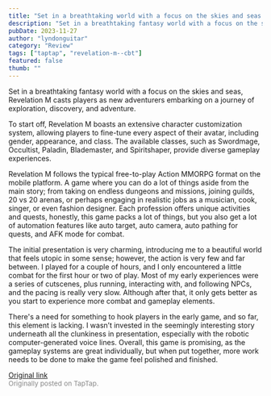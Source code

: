 ```yaml
---
title: "Set in a breathtaking world with a focus on the skies and seas | CBT Impressions - Revelation M"
description: "Set in a breathtaking fantasy world with a focus on the skies and seas, Revelation M casts players as new adventurers embarking on a journey of exploration, discovery, and adventure."
pubDate: 2023-11-27
author: "lyndonguitar"
category: "Review"
tags: ["taptap", "revelation-m--cbt"]
featured: false
thumb: ""
---
```


Set in a breathtaking fantasy world with a focus on the skies and seas, Revelation M casts players as new adventurers embarking on a journey of exploration, discovery, and adventure.

To start off, Revelation M boasts an extensive character customization system, allowing players to fine-tune every aspect of their avatar, including gender, appearance, and class. The available classes, such as Swordmage, Occultist, Paladin, Blademaster, and Spiritshaper, provide diverse gameplay experiences.

Revelation M follows the typical free-to-play Action MMORPG format on the mobile platform. A game where you can do a lot of things aside from the main story; from taking on endless dungeons and missions, joining guilds, 20 vs 20 arenas, or perhaps engaging in realistic jobs as a musician, cook, singer, or even fashion designer. Each profession offers unique activities and quests, honestly, this game packs a lot of things, but you also get a lot of automation features like auto target, auto camera, auto pathing for quests, and AFK mode for combat.

The initial presentation is very charming, introducing me to a beautiful world that feels utopic in some sense; however, the action is very few and far between. I played for a couple of hours, and I only encountered a little combat for the first hour or two of play. Most of my early experiences were a series of cutscenes, plus running, interacting with, and following NPCs, and the pacing is really very slow.  Although after that, it only gets better as you start to experience more combat and gameplay elements.

There's a need for something to hook players in the early game, and so far, this element is lacking. I wasn’t invested in the seemingly interesting story underneath all the clunkiness in presentation, especially with the robotic computer-generated voice lines. Overall, this game is promising, as the gameplay systems are great individually, but when put together, more work needs to be done to make the game feel polished and finished.

[Original link](https://www.taptap.io/post/6599493)<br><span style="font-size: 0.95em; color: #888;">Originally posted on TapTap.</span>
